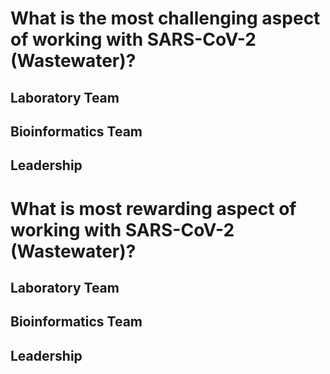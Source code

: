 # What is the most challenging aspect of working with SARS-CoV-2 (Wastewater)?

## Laboratory Team




## Bioinformatics Team


## Leadership


# What is most rewarding aspect of working with SARS-CoV-2 (Wastewater)?


## Laboratory Team


## Bioinformatics Team




## Leadership






